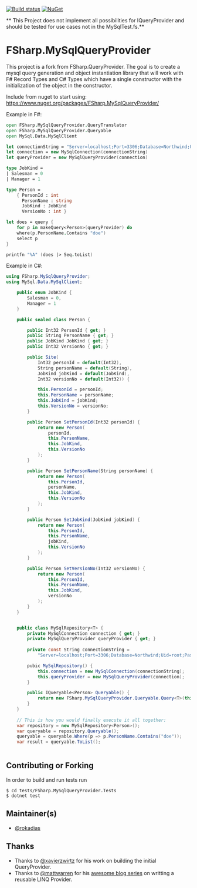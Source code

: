 [![Build status](https://ci.appveyor.com/api/projects/status/38l6kqpx9nfwq7lr/branch/master?svg=true)](https://ci.appveyor.com/project/rokadias/fsharp-mysqlqueryprovider/branch/master)
[![NuGet](https://img.shields.io/nuget/v/FSharp.MySqlQueryProvider.svg)](https://www.nuget.org/packages/FSharp.MySqlQueryProvider/)

** This Project does not implement all possibilities for IQueryProvider and should be tested for use cases not in the MySqlTest.fs.**

# FSharp.MySqlQueryProvider

This project is a fork from FSharp.QueryProvider. The goal is to create a mysql query generation
and object instantiation library that will work with F# Record Types and C# Types which have a single constructor with the initialization of the object in the constructor.

Include from nuget to start using: https://www.nuget.org/packages/FSharp.MySqlQueryProvider/

Example in F#:
```fsharp
open FSharp.MySqlQueryProvider.QueryTranslator
open FSharp.MySqlQueryProvider.Queryable
open MySql.Data.MySqlClient

let connectionString = "Server=localhost;Port=3306;Database=Northwind;Uid=root;Password=password;"
let connection = new MySqlConnection(connectionString)
let queryProvider = new MySqlQueryProvider(connection)

type JobKind =
| Salesman = 0
| Manager = 1

type Person =
    { PersonId : int
      PersonName : string
      JobKind : JobKind
      VersionNo : int }

let does = query {
    for p in makeQuery<Person>(queryProvider) do
    where(p.PersonName.Contains "doe")
    select p
}

printfn "%A" (does |> Seq.toList)
```

Example in C#:
```csharp
using FSharp.MySqlQueryProvider;
using MySql.Data.MySqlClient;

    public enum JobKind {
        Salesman = 0,
        Manager = 1
    }

    public sealed class Person {

        public Int32 PersonId { get; }
        public String PersonName { get; }
        public JobKind JobKind { get; }
        public Int32 VersionNo { get; }

        public Site(
            Int32 personId = default(Int32),
            String personName = default(String),
            JobKind jobKind = default(JobKind),
            Int32 versionNo = default(Int32)) {

            this.PersonId = personId;
            this.PersonName = personName;
            this.JobKind = jobKind;
            this.VersionNo = versionNo;
        }

        public Person SetPersonId(Int32 personId) {
            return new Person(
                personId,
                this.PersonName,
                this.JobKind,
                this.VersionNo
            );
        }

        public Person SetPersonName(String personName) {
            return new Person(
                this.PersonId,
                personName,
                this.JobKind,
                this.VersionNo
            );
        }

        public Person SetJobKind(JobKind jobKind) {
            return new Person(
                this.PersonId,
                this.PersonName,
                jobKind,
                this.VersionNo
            );
        }

        public Person SetVersionNo(Int32 versionNo) {
            return new Person(
                this.PersonId,
                this.PersonName,
                this.JobKind,
                versionNo
            );
        }
    }


    public class MySqlRepository<T> {
        private MySqlConnection connection { get; }
        private MySqlQueryProvider queryProvider { get; }
        
        private const String connectionString = 
            "Server=localhost;Port=3306;Database=Northwind;Uid=root;Password=password;";

        pubic MySqlRepository() {
            this.connection = new MySqlConnection(connectionString);
            this.queryProvider = new MySqlQueryProvider(connection);
        }

        public IQueryable<Person> Queryable() {
            return new FSharp.MySqlQueryProvider.Queryable.Query<T>(this.queryProvider);
        }
    }
    
    // This is how you would finally execute it all together:
    var repository = new MySqlRepository<Person>();
    var queryable = repository.Queryable();
    queryable = queryable.Where(p => p.PersonName.Contains("doe"));
    var result = queryable.ToList();
    
```


## Contributing or Forking

In order to build and run tests run

    $ cd tests/FSharp.MySqlQueryProvider.Tests
    $ dotnet test

## Maintainer(s)

- [@rokadias](https://github.com/rokadias)

## Thanks
- Thanks to [@xavierzwirtz](https://github.com/xavierzwirtz) for his work on building the initial QueryProvider.
- Thanks to [@mattwarren](https://github.com/mattwarren) for his [awesome blog series](http://blogs.msdn.com/b/mattwar/archive/2008/11/18/linq-links.aspx) on writting a reusable LINQ Provider.
